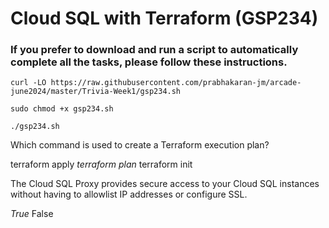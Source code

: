 # Cloud SQL with Terraform (GSP234)

### If you prefer to download and run a script to automatically complete all the tasks, please follow these instructions.

```
curl -LO https://raw.githubusercontent.com/prabhakaran-jm/arcade-june2024/master/Trivia-Week1/gsp234.sh

sudo chmod +x gsp234.sh

./gsp234.sh
```

Which command is used to create a Terraform execution plan?

terraform apply
*terraform plan*
terraform init

The Cloud SQL Proxy provides secure access to your Cloud SQL instances without having to allowlist IP addresses or configure SSL.

*True*
False